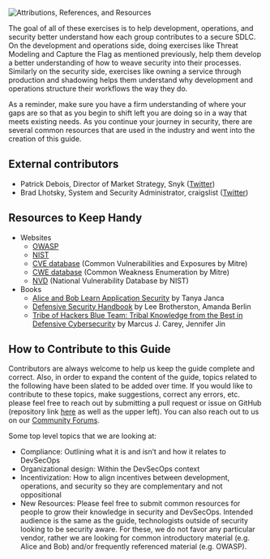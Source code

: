 ![Attributions, References, and Resources](../assets/img/headers/resources.png)

The goal of all of these exercises is to help development, operations, and security better understand how each group contributes to a secure SDLC. On the development and operations side, doing exercises like Threat Modeling and Capture the Flag as mentioned previously, help them develop a better understanding of how to weave security into their processes. Similarly on the security side, exercises like owning a service through production and shadowing helps them understand why development and operations structure their workflows the way they do.

As a reminder, make sure you have a firm understanding of where your gaps are so that as you begin to shift left you are doing so in a way that meets existing needs. As you continue your journey in security, there are several common resources that are used in the industry and went into the creation of this guide. 

## External contributors

* Patrick Debois, Director of Market Strategy, Snyk ([Twitter](https://twitter.com/patrickdebois))
* Brad Lhotsky, System and Security Administrator, craigslist ([Twitter](https://twitter.com/reyjrar))

## Resources to Keep Handy

* Websites
    * [OWASP](https://owasp.org/)
    * [NIST](https://www.nist.gov/)
    * [CVE database](https://cve.mitre.org/) (Common Vulnerabilities and Exposures by Mitre)
    * [CWE database](https://cwe.mitre.org/) (Common Weakness Enumeration by Mitre)
    * [NVD](https://nvd.nist.gov/) (National Vulnerability Database by NIST)
* Books 
    * [Alice and Bob Learn Application Security](https://www.wiley.com/en-us/Alice+and+Bob+Learn+Application+Security-p-9781119687405) by Tanya Janca
    * [Defensive Security Handbook](https://www.oreilly.com/library/view/defensive-security-handbook/9781491960370/) by Lee Brotherston, Amanda Berlin
    * [Tribe of Hackers Blue Team: Tribal Knowledge from the Best in Defensive Cybersecurity](https://www.wiley.com/en-us/Tribe+of+Hackers+Blue+Team%3A+Tribal+Knowledge+from+the+Best+in+Defensive+Cybersecurity-p-9781119643425) by Marcus J. Carey, Jennifer Jin

## How to Contribute to this Guide

Contributors are always welcome to help us keep the guide complete and correct. Also, in order to expand the content of the guide, topics related to the following have been slated to be added over time. If you would like to contribute to these topics, make suggestions, correct any errors, etc. please feel free to reach out by submitting a pull request or issue on GitHub (repository link [here](https://github.com/PagerDuty/devsecops-docs) as well as the upper left). You can also reach out to us on our [Community Forums](https://community.pagerduty.com/forum/).

Some top level topics that we are looking at:

* Compliance: Outlining what it is and isn’t and how it relates to DevSecOps
* Organizational design: Within the DevSecOps context
* Incentivization: How to align incentives between development, operations, and security so they are complementary and not oppositional 
* New Resources: Please feel free to submit common resources for people to grow their knowledge in security and DevSecOps. Intended audience is the same as the guide, technologists outside of security looking to be security aware. For these, we do not favor any particular vendor, rather we are looking for common introductory material (e.g. Alice and Bob) and/or frequently referenced material (e.g. OWASP).

